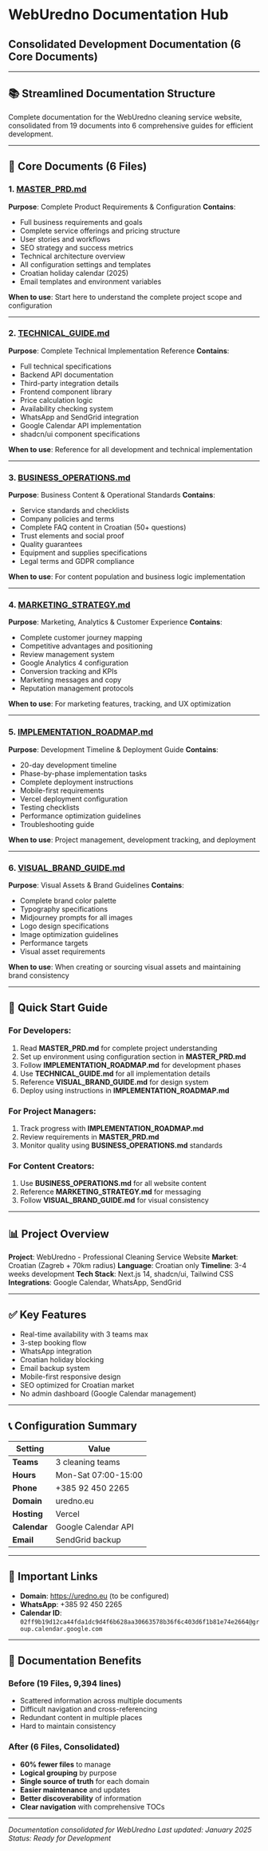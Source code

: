 # WebUredno Documentation Hub
## Consolidated Development Documentation (6 Core Documents)

---

## 📚 Streamlined Documentation Structure

Complete documentation for the WebUredno cleaning service website, consolidated from 19 documents into 6 comprehensive guides for efficient development.

---

## 📁 Core Documents (6 Files)

### 1. **[MASTER_PRD.md](./MASTER_PRD.md)**
**Purpose**: Complete Product Requirements & Configuration
**Contains**:
- Full business requirements and goals
- Complete service offerings and pricing structure
- User stories and workflows
- SEO strategy and success metrics
- Technical architecture overview
- All configuration settings and templates
- Croatian holiday calendar (2025)
- Email templates and environment variables

**When to use**: Start here to understand the complete project scope and configuration

---

### 2. **[TECHNICAL_GUIDE.md](./TECHNICAL_GUIDE.md)**
**Purpose**: Complete Technical Implementation Reference
**Contains**:
- Full technical specifications
- Backend API documentation
- Third-party integration details
- Frontend component library
- Price calculation logic
- Availability checking system
- WhatsApp and SendGrid integration
- Google Calendar API implementation
- shadcn/ui component specifications

**When to use**: Reference for all development and technical implementation

---

### 3. **[BUSINESS_OPERATIONS.md](./BUSINESS_OPERATIONS.md)**
**Purpose**: Business Content & Operational Standards
**Contains**:
- Service standards and checklists
- Company policies and terms
- Complete FAQ content in Croatian (50+ questions)
- Trust elements and social proof
- Quality guarantees
- Equipment and supplies specifications
- Legal terms and GDPR compliance

**When to use**: For content population and business logic implementation

---

### 4. **[MARKETING_STRATEGY.md](./MARKETING_STRATEGY.md)**
**Purpose**: Marketing, Analytics & Customer Experience
**Contains**:
- Complete customer journey mapping
- Competitive advantages and positioning
- Review management system
- Google Analytics 4 configuration
- Conversion tracking and KPIs
- Marketing messages and copy
- Reputation management protocols

**When to use**: For marketing features, tracking, and UX optimization

---

### 5. **[IMPLEMENTATION_ROADMAP.md](./IMPLEMENTATION_ROADMAP.md)**
**Purpose**: Development Timeline & Deployment Guide
**Contains**:
- 20-day development timeline
- Phase-by-phase implementation tasks
- Complete deployment instructions
- Mobile-first requirements
- Vercel deployment configuration
- Testing checklists
- Performance optimization guidelines
- Troubleshooting guide

**When to use**: Project management, development tracking, and deployment

---

### 6. **[VISUAL_BRAND_GUIDE.md](./VISUAL_BRAND_GUIDE.md)**
**Purpose**: Visual Assets & Brand Guidelines
**Contains**:
- Complete brand color palette
- Typography specifications
- Midjourney prompts for all images
- Logo design specifications
- Image optimization guidelines
- Performance targets
- Visual asset requirements

**When to use**: When creating or sourcing visual assets and maintaining brand consistency

---

## 🚀 Quick Start Guide

### For Developers:
1. Read **MASTER_PRD.md** for complete project understanding
2. Set up environment using configuration section in **MASTER_PRD.md**
3. Follow **IMPLEMENTATION_ROADMAP.md** for development phases
4. Use **TECHNICAL_GUIDE.md** for all implementation details
5. Reference **VISUAL_BRAND_GUIDE.md** for design system
6. Deploy using instructions in **IMPLEMENTATION_ROADMAP.md**

### For Project Managers:
1. Track progress with **IMPLEMENTATION_ROADMAP.md**
2. Review requirements in **MASTER_PRD.md**
3. Monitor quality using **BUSINESS_OPERATIONS.md** standards

### For Content Creators:
1. Use **BUSINESS_OPERATIONS.md** for all website content
2. Reference **MARKETING_STRATEGY.md** for messaging
3. Follow **VISUAL_BRAND_GUIDE.md** for visual consistency

---

## 📊 Project Overview

**Project**: WebUredno - Professional Cleaning Service Website
**Market**: Croatian (Zagreb + 70km radius)
**Language**: Croatian only
**Timeline**: 3-4 weeks development
**Tech Stack**: Next.js 14, shadcn/ui, Tailwind CSS
**Integrations**: Google Calendar, WhatsApp, SendGrid

---

## ✅ Key Features

- Real-time availability with 3 teams max
- 3-step booking flow
- WhatsApp integration
- Croatian holiday blocking
- Email backup system
- Mobile-first responsive design
- SEO optimized for Croatian market
- No admin dashboard (Google Calendar management)

---

## 📞 Configuration Summary

| Setting | Value |
|---------|-------|
| **Teams** | 3 cleaning teams |
| **Hours** | Mon-Sat 07:00-15:00 |
| **Phone** | +385 92 450 2265 |
| **Domain** | uredno.eu |
| **Hosting** | Vercel |
| **Calendar** | Google Calendar API |
| **Email** | SendGrid backup |

---

## 🔗 Important Links

- **Domain**: https://uredno.eu (to be configured)
- **WhatsApp**: +385 92 450 2265
- **Calendar ID**: `02ff9b19d12ca44fda1dc9d4f6b628aa30663578b36f6c403d6f1b81e74e2664@group.calendar.google.com`

---

## 📝 Documentation Benefits

### Before (19 Files, 9,394 lines)
- Scattered information across multiple documents
- Difficult navigation and cross-referencing
- Redundant content in multiple places
- Hard to maintain consistency

### After (6 Files, Consolidated)
- **60% fewer files** to manage
- **Logical grouping** by purpose
- **Single source of truth** for each domain
- **Easier maintenance** and updates
- **Better discoverability** of information
- **Clear navigation** with comprehensive TOCs

---

*Documentation consolidated for WebUredno*
*Last updated: January 2025*
*Status: Ready for Development*